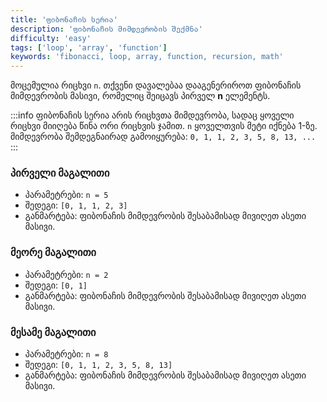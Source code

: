 ```yaml
---
title: 'ფიბონაჩის სერია'
description: 'ფიბონაჩის მიმდევრობის შექმნა'
difficulty: 'easy'
tags: ['loop', 'array', 'function']
keywords: 'fibonacci, loop, array, function, recursion, math'
---
```


მოცემულია რიცხვი `n`.
თქვენი დავალებაა დააგენერიროთ ფიბონაჩის მიმდევრობის მასივი, რომელიც შეიცავს პირველ **n** ელემენტს.

:::info
ფიბონაჩის სერია არის რიცხვთა მიმდევრობა, სადაც ყოველი რიცხვი მიიღება წინა ორი რიცხვის ჯამით.
`n` ყოველთვის მეტი იქნება 1-ზე. მიმდევრობა შემდეგნაირად გამოიყურება: `0, 1, 1, 2, 3, 5, 8, 13, ...`
:::

### პირველი მაგალითი

- პარამეტრები: `n = 5`
- შედეგი: `[0, 1, 1, 2, 3]`
- განმარტება: ფიბონაჩის მიმდევრობის შესაბამისად მივიღეთ ასეთი მასივი.

### მეორე მაგალითი

- პარამეტრები: `n = 2`
- შედეგი: `[0, 1]`
- განმარტება: ფიბონაჩის მიმდევრობის შესაბამისად მივიღეთ ასეთი მასივი.

### მესამე მაგალითი

- პარამეტრები: `n = 8`
- შედეგი: `[0, 1, 1, 2, 3, 5, 8, 13]`
- განმარტება: ფიბონაჩის მიმდევრობის შესაბამისად მივიღეთ ასეთი მასივი.